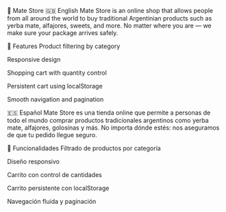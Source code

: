 🧉 Mate Store
🇬🇧 English
Mate Store is an online shop that allows people from all around the world to buy traditional Argentinian products such as yerba mate, alfajores, sweets, and more. No matter where you are — we make sure your package arrives safely.

🚚 Features
Product filtering by category

Responsive design

Shopping cart with quantity control

Persistent cart using localStorage

Smooth navigation and pagination

🇪🇸 Español
Mate Store es una tienda online que permite a personas de todo el mundo comprar productos tradicionales argentinos como yerba mate, alfajores, golosinas y más. No importa dónde estés: nos aseguramos de que tu pedido llegue seguro.

🚚 Funcionalidades
Filtrado de productos por categoría

Diseño responsivo

Carrito con control de cantidades

Carrito persistente con localStorage

Navegación fluida y paginación
